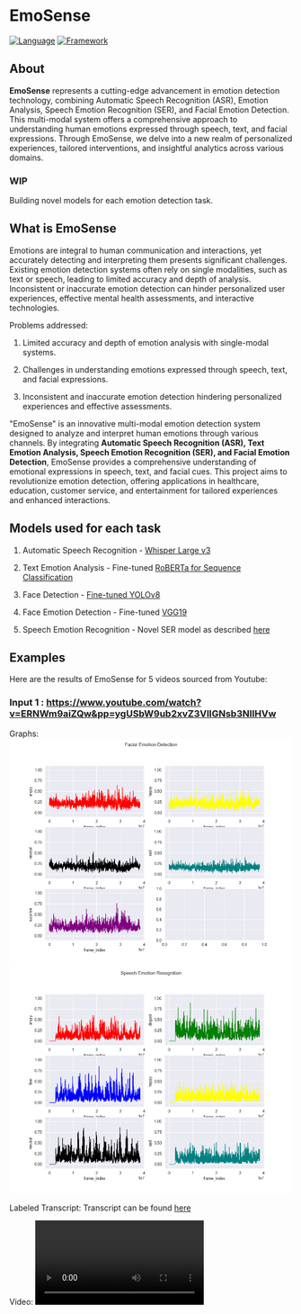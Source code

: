 # EmoSense

[![Language](https://img.shields.io/badge/language-python-blue)](https://www.python.org/)
[![Framework](https://img.shields.io/badge/framework-PyTorch-red)](https://pytorch.org/)

## About

**EmoSense** represents a cutting-edge advancement in emotion detection technology, combining Automatic Speech Recognition (ASR), Emotion Analysis, Speech Emotion Recognition (SER), and Facial Emotion Detection. This multi-modal system offers a comprehensive approach to understanding human emotions expressed through speech, text, and facial expressions. Through EmoSense, we delve into a new realm of personalized experiences, tailored interventions, and insightful analytics across various domains.

### WIP

Building novel models for each emotion detection task.

## What is EmoSense

Emotions are integral to human communication and interactions, yet accurately detecting and interpreting them presents significant challenges. Existing emotion detection systems often rely on single modalities, such as text or speech, leading to limited accuracy and depth of analysis. Inconsistent or inaccurate emotion detection can hinder personalized user experiences, effective mental health assessments, and interactive technologies.

Problems addressed:

1. Limited accuracy and depth of emotion analysis with single-modal systems.

2. Challenges in understanding emotions expressed through speech, text, and facial expressions.

3. Inconsistent and inaccurate emotion detection hindering personalized experiences and effective assessments.

"EmoSense" is an innovative multi-modal emotion detection system designed to analyze and interpret human emotions through various channels. By integrating **Automatic Speech Recognition (ASR), Text Emotion Analysis, Speech Emotion Recognition (SER), and Facial Emotion Detection**, EmoSense provides a comprehensive understanding of emotional expressions in speech, text, and facial cues. This project aims to revolutionize emotion detection, offering applications in healthcare, education, customer service, and entertainment for tailored experiences and enhanced interactions.

## Models used for each task

1. Automatic Speech Recognition - [Whisper Large v3](https://huggingface.co/openai/whisper-large-v3)

2. Text Emotion Analysis - Fine-tuned [RoBERTa for Sequence Classification](https://huggingface.co/docs/transformers/v4.40.2/en/model_doc/roberta#transformers.RobertaForSequenceClassification)

3. Face Detection - [Fine-tuned YOLOv8](https://huggingface.co/arnabdhar/YOLOv8-Face-Detection)

4. Face Emotion Detection - Fine-tuned [VGG19](https://pytorch.org/vision/master/models/generated/torchvision.models.vgg19.html)

5. Speech Emotion Recognition - Novel SER model as described [here](./models/SpeechEmotionRecog.py)

## Examples

Here are the results of EmoSense for 5 videos sourced from Youtube:

### Input 1 : https://www.youtube.com/watch?v=ERNWm9aiZQw&pp=ygUSbW9ub2xvZ3VlIGNsb3NlIHVw

Graphs: 
![Face Emotions](./outputs/society/face_emotion.png "Face Emotions")
![Speech Emotions](./outputs/society/ser.png "Speech Emotions")

Labeled Transcript:
Transcript can be found [here](./outputs/society/labelled_transcript.docx)

Video:
![Society Video](./outputs/society/result.mp4 "Society Video")